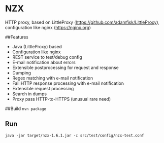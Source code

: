 # NZX
HTTP proxy, based on LittleProxy (https://github.com/adamfisk/LittleProxy), configuration like nginx (https://nginx.org)

##Features
* Java (LittleProxy) based
* Configuration like nginx
* REST service to test/debug config
* E-mail notification about errors
* Extensible postprocessing for request and response 
 * Dumping
 * Regex matching with e-mail notification
 * Fail HTTP response processing with e-mail notification
* Extensible request processing
 * Search in dumps
* Proxy pass HTTP-to-HTTPS (unusual rare need)


##Build
``mvn package``

## Run
``java -jar target/nzx-1.6.1.jar -c src/test/config/nzx-test.conf``
